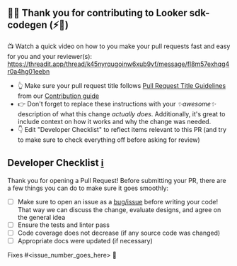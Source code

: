 ## 👋👋 Thank you for contributing to Looker sdk-codegen (⚡️🍣)

📺 Watch a quick video on how to you make your pull requests fast and easy for you and your reviewer(s):
https://threadit.app/thread/k45nyrqugoinw6xub9vf/message/fl8m57exhqg4r0a4hg01eebn

- 👆 Make sure your pull request title follows [Pull Request Title Guidelines](https://github.com/looker-open-source/sdk-codegen/blob/main/CONTRIBUTING.md#title-guidelines) from our [Contribution guide](https://github.com/looker-open-source/sdk-codegen/blob/main//CONTRIBUTING.md)
- 👉 Don't forget to replace these instructions with your _✨awesome✨_ description of what this change _actually does_. Additionally, it's great to include context on how it works and why the change was needed.
- 👇 Edit "Developer Checklist" to reflect items relevant to this PR (and try to make sure to check everything off before asking for review)

## Developer Checklist [ℹ️](https://github.com/looker-open-source/sdk-codegen/blob/main/CONTRIBUTING.md#developer-checklist)

Thank you for opening a Pull Request! Before submitting your PR, there are a few things you can do to make sure it goes smoothly:
- [ ] Make sure to open an issue as a [bug/issue](https://github.com/looker-open-source/sdk-codegen/issues/new/choose) before writing your code!  That way we can discuss the change, evaluate designs, and agree on the general idea
- [ ] Ensure the tests and linter pass
- [ ] Code coverage does not decrease (if any source code was changed)
- [ ] Appropriate docs were updated (if necessary)

Fixes #<issue_number_goes_here> 🦕
